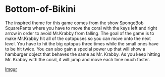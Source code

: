 # Bottom-of-Bikini
The inspired theme for this game comes from the show SpongeBob SquarePants where you have to move the coral with the keys left and right arrow in order to avoid Mr.Krabby from falling. The goal of the game is to make Mr.Krabby hit all of the optopuses so you can move onto the next level. You have to hit the big optopus three times while the small ones have to be hit twice. You can also gain a special power up that will show a hamburger object that behaves the same as Mr. Krabby. As you keep hitting Mr. Krabby with the coral, it will jump and move each time much faster.

[Imgur](https://i.imgur.com/ONOEnap.png)


